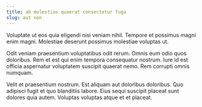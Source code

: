 ```yaml
---
title: ab molestias quaerat consectetur fuga
slug: aut non
---
```


Voluptate ut eos quia eligendi nisi veniam nihil. Tempore et possimus magni enim magni. Molestiae deserunt possimus molestiae voluptas ut.

Odit veniam praesentium voluptatibus odit rerum. Omnis eum odio quos doloribus. Rem et est qui enim tempora consequatur nostrum. Iure id est officia aspernatur voluptatem suscipit quaerat nemo. Rem corrupti omnis numquam.

Velit et praesentium nostrum. Est aliquam aut doloribus doloribus. Quo adipisci fugit et quo blanditiis labore. Eius sequi suscipit placeat sunt dolores quia autem. Voluptas voluptas atque et et placeat.
